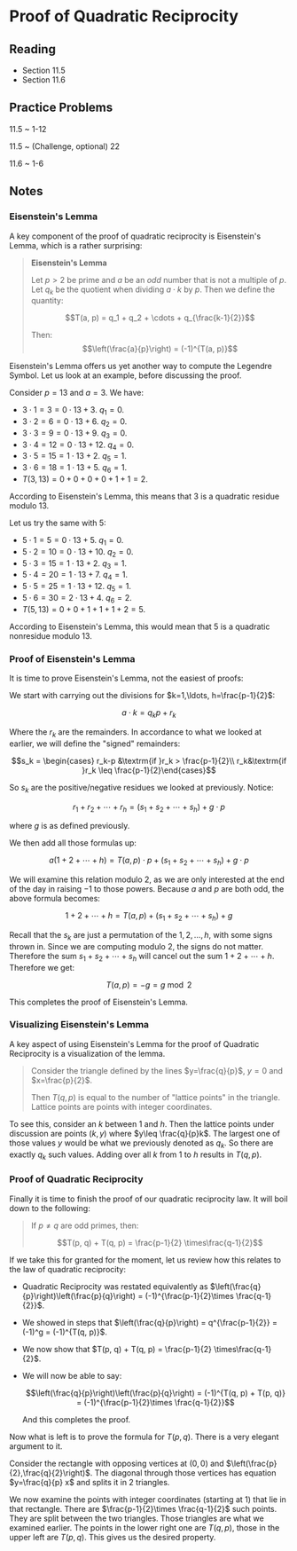 # Proof of Quadratic Reciprocity

## Reading

- Section 11.5
- Section 11.6

## Practice Problems

11.5
  ~ 1-12

11.5
  ~ (Challenge, optional) 22

11.6
  ~ 1-6

## Notes

### Eisenstein's Lemma

A key component of the proof of quadratic reciprocity is Eisenstein's Lemma, which is a rather surprising:

> **Eisenstein's Lemma**
>
> Let $p > 2$ be prime and $a$ be an *odd* number that is not a multiple of $p$. Let $q_k$ be the quotient when dividing $a\cdot k$ by $p$. Then we define the quantity:
>
> $$T(a, p) = q_1 + q_2 + \cdots + q_{\frac{k-1}{2}}$$
>
> Then:
> $$\left(\frac{a}{p}\right) = (-1)^{T(a, p)}$$

Eisenstein's Lemma offers us yet another way to compute the Legendre Symbol. Let us look at an example, before discussing the proof.

Consider $p = 13$ and $a = 3$. We have:

- $3\cdot 1 = 3 = 0 \cdot 13 + 3$. $q_1 = 0$.
- $3\cdot 2 = 6 = 0 \cdot 13 + 6$. $q_2 = 0$.
- $3\cdot 3 = 9 = 0 \cdot 13 + 9$. $q_3 = 0$.
- $3\cdot 4 = 12 = 0 \cdot 13 + 12$. $q_4 = 0$.
- $3\cdot 5 = 15 = 1 \cdot 13 + 2$. $q_5 = 1$.
- $3\cdot 6 = 18 = 1 \cdot 13 + 5$. $q_6 = 1$.
- $T(3, 13) = 0 + 0 + 0 + 0 + 1 + 1 = 2$.

According to Eisenstein's Lemma, this means that $3$ is a quadratic residue modulo $13$.

Let us try the same with $5$:

- $5\cdot 1 = 5 = 0 \cdot 13 + 5$. $q_1 = 0$.
- $5\cdot 2 = 10 = 0 \cdot 13 + 10$. $q_2 = 0$.
- $5\cdot 3 = 15 = 1 \cdot 13 + 2$. $q_3 = 1$.
- $5\cdot 4 = 20 = 1 \cdot 13 + 7$. $q_4 = 1$.
- $5\cdot 5 = 25 = 1 \cdot 13 + 12$. $q_5 = 1$.
- $5\cdot 6 = 30 = 2 \cdot 13 + 4$. $q_6 = 2$.
- $T(5, 13) = 0 + 0 + 1 + 1 + 1 + 2 = 5$.

According to Eisenstein's Lemma, this would mean that $5$ is a quadratic nonresidue modulo $13$.

### Proof of Eisenstein's Lemma

It is time to prove Eisenstein's Lemma, not the easiest of proofs:

We start with carrying out the divisions for $k=1,\ldots, h=\frac{p-1}{2}$:

$$a \cdot k = q_k p + r_k$$

Where the $r_k$ are the remainders. In accordance to what we looked at earlier, we will define the "signed" remainders:

$$s_k = \begin{cases} r_k-p &\textrm{if }r_k > \frac{p-1}{2}\\
r_k&\textrm{if }r_k \leq \frac{p-1}{2}\end{cases}$$

So $s_k$ are the positive/negative residues we looked at previously. Notice:

$$r_1 + r_2 + \cdots + r_h = (s_1 + s_2 + \cdots + s_h) + g\cdot p$$

where $g$ is as defined previously.

We then add all those formulas up:

$$a (1+2+\cdots + h) = T(a, p) \cdot p + (s_1 + s_2 + \cdots +s_h) + g\cdot p$$

We will examine this relation modulo $2$, as we are only interested at the end of the day in raising $-1$ to those powers. Because $a$ and $p$ are both odd, the above formula becomes:

$$1+2+\cdots + h = T(a, p) + (s_1 + s_2 + \cdots +s_h) + g$$

Recall that the $s_k$ are just a permutation of the $1,2,\ldots,h$, with some signs thrown in. Since we are computing modulo $2$, the signs do not matter. Therefore the sum $s_1 + s_2 + \cdots +s_h$ will cancel out the sum $1+2+\cdots + h$. Therefore we get:

$$T(a, p) = -g = g\bmod 2$$

This completes the proof of Eisenstein's Lemma.

### Visualizing Eisenstein's Lemma

A key aspect of using Eisenstein's Lemma for the proof of Quadratic Reciprocity is a visualization of the lemma.

> Consider the triangle defined by the lines $y=\frac{q}{p}$, $y=0$ and $x=\frac{p}{2}$.
>
> Then $T(q,p)$ is equal to the number of "lattice points" in the triangle. Lattice points are points with integer coordinates.

To see this, consider an $k$ between $1$ and $h$. Then the lattice points under discussion are points $(k,y)$ where $y\leq \frac{q}{p}k$. The largest one of those values $y$ would be what we previously denoted as $q_k$. So there are exactly $q_k$ such values. Adding over all $k$ from $1$ to $h$ results in $T(q,p)$.

### Proof of Quadratic Reciprocity

Finally it is time to finish the proof of our quadratic reciprocity law. It will boil down to the following:

> If $p\neq q$ are odd primes, then:
>
> $$T(p, q) + T(q, p) = \frac{p-1}{2} \times\frac{q-1}{2}$$

If we take this for granted for the moment, let us review how this relates to the law of quadratic reciprocity:

- Quadratic Reciprocity was restated equivalently as $\left(\frac{q}{p}\right)\left(\frac{p}{q}\right) = (-1)^{\frac{p-1}{2}\times \frac{q-1}{2}}$.
- We showed in steps that $\left(\frac{q}{p}\right) = q^{\frac{p-1}{2}} = (-1)^g = (-1)^{T(q, p)}$.
- We now show that $T(p, q) + T(q, p) = \frac{p-1}{2} \times\frac{q-1}{2}$.
- We will now be able to say:

    $$\left(\frac{q}{p}\right)\left(\frac{p}{q}\right) = (-1)^{T(q, p) + T(p, q)} = (-1)^{\frac{p-1}{2}\times \frac{q-1}{2}}$$

    And this completes the proof.

Now what is left is to prove the formula for $T(p, q)$. There is a very elegant argument to it.

Consider the rectangle with opposing vertices at $(0,0)$ and $\left(\frac{p}{2},\frac{q}{2}\right)$. The diagonal through those vertices has equation $y=\frac{q}{p} x$ and splits it in 2 triangles.

We now examine the points with integer coordinates (starting at 1) that lie in that rectangle. There are $\frac{p-1}{2}\times \frac{q-1}{2}$ such points. They are split between the two triangles. Those triangles are what we examined earlier. The points in the lower right one are $T(q,p)$, those in the upper left are $T(p,q)$. This gives us the desired property.
